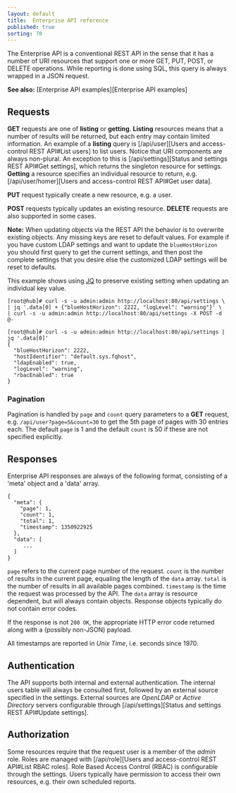```yaml
---
layout: default
title:  Enterprise API reference
published: true
sorting: 70
---
```


The Enterprise API is a conventional REST API in the sense that it has a
number of URI resources that support one or more GET, PUT, POST, or
DELETE operations. While reporting is done using SQL, this query is
always wrapped in a JSON request.

**See also:** [Enterprise API examples][Enterprise API examples]

## Requests

**GET** requests are one of **listing** or **getting**. **Listing** resources
means that a number of results will be returned, but each entry may contain
limited information. An example of a **listing** query is [/api/user][Users and access-control REST API#List users] to list
users. Notice that URI components are always non-plural. An exception to this
is [/api/settings][Status and settings REST API#Get settings], which returns the singleton resource for settings.
**Getting** a resource specifies an individual resource to return, e.g.
[/api/user/homer][Users and access-control REST API#Get user data].

**PUT** request typically create a new resource, e.g. a user.

**POST** requests typically updates an existing resource. **DELETE** requests are also supported in some cases.

**Note:** When updating objects via the REST API the behavior is to overwrite
existing objects. Any missing keys are reset to default values. For example if
you have custom LDAP settings and want to update the `blueHostHorizon` you
should first query to get the current settings, and then post the complete
settings that you desire else the customized LDAP settings will be reset to
defaults.

This example shows using [JQ](https://stedolan.github.io/jq/) to preserve
existing setting when updating an individual key value.

```console
[root@hub]# curl -s -u admin:admin http://localhost:80/api/settings \
| jq '.data[0] + {"blueHostHorizon": 2222, "logLevel": "warning"}' \
| curl -s -u admin:admin http://localhost:80/api/settings -X POST -d @-

[root@hub]# curl -s -u admin:admin http://localhost:80/api/settings | jq '.data[0]'
{
  "blueHostHorizon": 2222,
  "hostIdentifier": "default.sys.fqhost",
  "ldapEnabled": true,
  "logLevel": "warning",
  "rbacEnabled": true
}
```

### Pagination

Pagination is handled by `page` and `count` query parameters to a **GET** request, e.g. `/api/user?page=5&count=30` to get the 5th page of pages with 30 entries each. The default `page` is 1 and the default `count` is 50 if these are not specified explicitly.

## Responses

Enterprise API responses are always of the following format, consisting of a
'meta' object and a 'data' array.

```
{
  "meta": {
    "page": 1,
    "count": 1,
    "total": 1,
    "timestamp": 1350922925
  },
  "data": [
     ...
  ]
}
```

`page` refers to the current page number of the request. `count` is the number of results in the current page, equaling the length of the `data` array. `total` is the number of results in all available pages combined. `timestamp` is the time the request was processed by the API. The `data` array is resource dependent, but will always contain objects. Response objects typically do not contain error codes.

If the response is not `200 OK`, the appropriate HTTP error code returned along with a (possibly non-JSON) payload.

All timestamps are reported in *Unix Time*, i.e. seconds since 1970.

## Authentication

The API supports both internal and external authentication. The internal users
table will always be consulted first, followed by an external source specified
in the settings. External sources are *OpenLDAP* or *Active Directory* servers
configurable through [/api/settings][Status and settings REST API#Update settings].


## Authorization

Some resources require that the request user is a member of the *admin* role. Roles are managed with [/api/role][Users and access-control REST API#List RBAC roles]. Role Based Access Control (RBAC) is configurable through the settings. Users typically have permission to access their own resources, e.g. their own scheduled reports.
